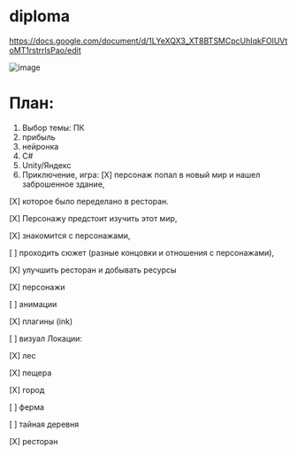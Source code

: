 # diploma

https://docs.google.com/document/d/1LYeXQX3_XT8BTSMCpcUhIqkFOlUVtoMT1rstrrlsPao/edit

![image](https://github.com/Banstra/diploma/assets/97594123/61fd4a77-eae3-450d-b923-e366281a3e96)

<h1>План:</h1>

1. Выбор темы: ПК 
2. прибыль
3. нейронка
4. C#
5. Unity/Яндекс
6. Приключение,
   игра:
[X] персонаж попал в новый мир и нашел заброшенное здание,

[X] которое было переделано в ресторан. 

[X] Персонажу предстоит изучить этот мир, 

[X] знакомится с персонажами, 

[ ] проходить сюжет (разные концовки и отношения с персонажами), 

[X] улучшить ресторан и добывать ресурсы

[X] персонажи

[ ] анимации

[X] плагины  (ink)

[ ] визуал
Локации:

  [X] лес

  [X] пещера

  [X] город
  
  [ ] ферма
  
  [ ] тайная деревня
  
  [X] ресторан




